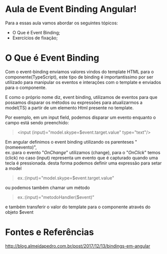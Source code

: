 
# Aula de Event Binding Angular!

Para a essas aula vamos abordar os seguintes tópicos:
- O Que é Event Binding;
- Exercícios de fixação;

# O Que é Event Binding 

Com o event-binding enviamos valores vindos do template HTML para o componente(TypeScript), este tipo de binding é importantíssimo por ser utilizado para manipular os eventos e interações com o template e enviados para o componente.

E como o próprio nome diz, event binding, utilizamos de eventos para que possamos disparar os métodos ou expressões para atualizarmos a model(TS) a partir de um elemento Html presente no template.

Por exemplo, em um input field, podemos disparar um evento enquanto o campo está sendo preenchido:

><input (input)="model.skype=$event.target.value" type="text"/>

Em angular definimos o event binding utilizando os parenteses "(nomeevento)",  
ex.:para o evento "_OnChange_" utilizamos (change), para o "_OnClick_" temos (click) no caso (input) representa um evento que é capturado quando uma tecla é pressionada. desta forma podemos definir uma expressão para setar a model

> ex.:(input)="model.skype=$event.target.value"

ou podemos também chamar um método

> ex.:(input)="metodoHandler($event)"

e também transferir o valor do template para o componente através do objeto $event

# Fontes e Referências
http://blog.almeidapedro.com.br/post/2017/12/13/bindings-em-angular
